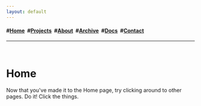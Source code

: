 ```yaml
---
layout: default
---
```

<h4>#<a href="/index">Home</a>&nbsp; #<a href="/projects">Projects</a>&nbsp; #<a href="/about">About</a>&nbsp; #<a href="/archive">Archive</a>&nbsp; #<a href="https://app.gitbook.com/o/ilWLVM7iUS3JVFaRmykQ/home" target="_blank" rel="noopener noreferrer">Docs</a>&nbsp; #<a href="/contact">Contact</a>&nbsp;</h4>
<hr>
<div class="blurb">
	<br>
	<h1>Home</h1>
	<p> Now that you've made it to the Home page, try clicking around to other pages. Do it! Click the things.
